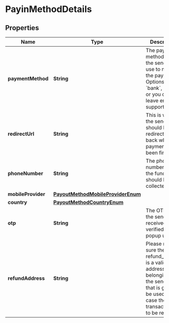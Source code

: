 

# PayinMethodDetails

## Properties

Name | Type | Description | Notes
------------ | ------------- | ------------- | -------------
**paymentMethod** | **String** | The payment method which the sender will use to make the payments. Options are &#x60;bank&#x60;, &#x60;card&#x60; or you can leave empty to support both. |  [optional]
**redirectUrl** | **String** | This is where the sender should be redirected back when the payment has been finished |  [optional]
**phoneNumber** | **String** | The phone number where the funds should be collected from |  [optional]
**mobileProvider** | [**PayoutMethodMobileProviderEnum**](PayoutMethodMobileProviderEnum.md) |  |  [optional]
**country** | [**PayoutMethodCountryEnum**](PayoutMethodCountryEnum.md) |  |  [optional]
**otp** | **String** | The OTP that the sender received in otp verified ussd popup ux flow. |  [optional]
**refundAddress** | **String** | Please make sure the refund_address is a valid BTC address belonging to the sender, as that is going to be used in case the transaction has to be refunded. |  [optional]



